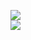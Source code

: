 [![](https://img.shields.io/badge/Made%20With-Github%20Spray-lightgrey.svg?style=for-the-badge&logo=github)](https://github.com/Annihil/github-spray#3875)  
[![](https://i.imgur.com/2DrTn0Z.gif)](https://github.com/Annihil/github-spray)